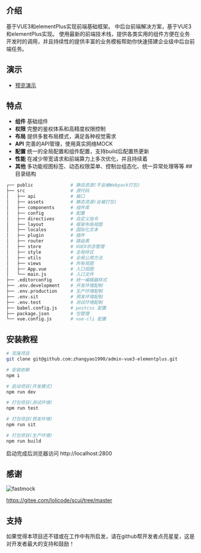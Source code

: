 ## 介绍
基于VUE3和elementPlus实现前端基础框架。
中后台前端解决方案，基于VUE3和elementPlus实现。 使用最新的前端技术栈，提供各类实用的组件方便在业务开发时的调用，并且持续性的提供丰富的业务模板帮助你快速搭建企业级中后台前端任务。
## 演示
- <a href="https://zhangyao1990.github.io/admin-vue3-elementplus/" target="_blank">预览演示</a>

## 特点
- **组件** 基础组件
- **权限** 完整的鉴权体系和高精度权限控制
- **布局** 提供多套布局模式，满足各种视觉需求
- **API** 完善的API管理，使用真实网络MOCK
- **配置** 统一的全局配置和组件配置，支持build后配置热更新
- **性能** 在减少带宽请求和前端算力上多次优化，并且持续着
- **其他** 多功能视图标签、动态权限菜单、控制台组态化、统一异常处理等等
##目录结构
``` sh
┌── public				# 静态资源(不会被Webpack打包)
├── src					# 源代码
│	├── api				# 接口
│	├── assets			# 静态资源(会被打包)
│	├── components		# 组件库
│	├── config			# 配置
│	├── directives		# 自定义指令
│	├── layout			# 框架布局视图
│	├── locales			# 国际化文本
│	├── plugin			# 插件
│	├── router			# 路由表
│	├── store			# VUEX状态管理
│	├── style			# 全局样式
│	├── utils			# 全局公用方法
│	├── views			# 所有视图
│	├── App.vue			# 入口视图
│	└── main.js			# 入口文件
├── .editorconfig		# 统一编辑器样式
├── .env.development    # 开发环境配制
├── .env.production     # 生产环境配制
├── .env.sit            # 预发环境配制
├── .env.test           # 测试环境配制
├── babel.config.js		# postcss 配置
├── package.json		# 包管理
└── vue.config.js		# vue-cli 配置
```
## 安装教程
``` sh
# 克隆项目
git clone git@github.com:zhangyao1990/admin-vue3-elementplus.git

# 安装依赖
npm i

# 启动项目(开发模式)
npm run dev

# 打包项目(测试环境)
npm run test

# 打包项目(预发环境)
npm run sit

# 打包项目(生产环境)
npm run build
```
启动完成后浏览器访问 http://localhost:2800

## 感谢
![fastmock](https://www.fastmock.site/resource/images/logo.png)

https://gitee.com/lolicode/scui/tree/master

## 支持
如果觉得本项目还不错或在工作中有所启发，请在github帮开发者点亮星星，这是对开发者最大的支持和鼓励！
